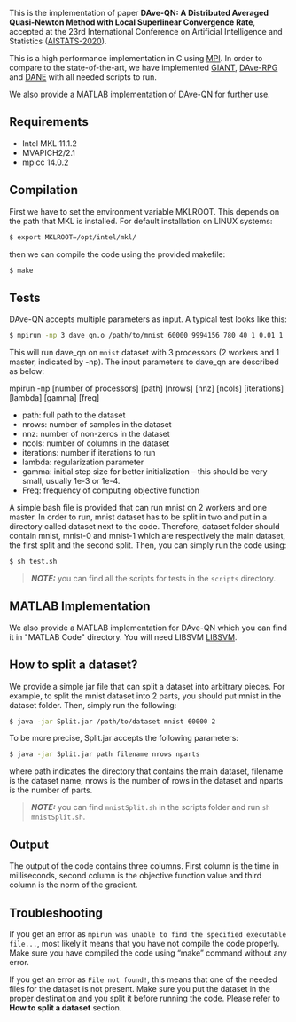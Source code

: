 This is the implementation of paper **DAve-QN: A Distributed Averaged Quasi-Newton Method with Local
Superlinear Convergence Rate**, accepted at the 23rd International Conference on
Artificial Intelligence and Statistics ([AISTATS-2020](https://www.aistats.org/ )). 

This is a high performance implementation in C using [MPI](https://mpitutorial.com/tutorials/). In order to compare to the state-of-the-art, we have implemented [GIANT](https://papers.nips.cc/paper/7501-giant-globally-improved-approximate-newton-method-for-distributed-optimization.pdf), [DAve-RPG](http://proceedings.mlr.press/v80/mishchenko18a/mishchenko18a.pdf) and [DANE](https://arxiv.org/pdf/1312.7853.pdf) with all needed scripts to run.  

We also provide a MATLAB implementation of DAve-QN for further use.

## Requirements

- Intel MKL 11.1.2
- MVAPICH2/2.1
- mpicc 14.0.2


## Compilation

First we have to set the environment variable MKLROOT. This depends on the path that MKL is installed. For default installation on LINUX systems: 

```sh
$ export MKLROOT=/opt/intel/mkl/
```

then we can compile the code using the provided makefile:
```sh
$ make
```


## Tests

DAve-QN accepts multiple parameters as input. A typical test looks like this:

```sh
$ mpirun -np 3 dave_qn.o /path/to/mnist 60000 9994156 780 40 1 0.01 1
```

This will run dave_qn on `mnist` dataset with 3 processors (2 workers and 1 master, indicated by -np). The input parameters to dave_qn are described as below:

mpirun -np [number of processors] [path] [nrows] [nnz] [ncols] [iterations] [lambda] [gamma] [freq]

- path: full path to the dataset
- nrows: number of samples in the dataset
- nnz: number of non-zeros in the dataset
- ncols: number of columns in the dataset
- iterations: number if iterations to run
- lambda: regularization parameter
- gamma: initial step size for better initialization – this should be very small, usually 1e-3 or 1e-4.  
- Freq: frequency of computing objective function

A simple bash file is provided that can run mnist on 2 workers and one master. In order to run, mnist dataset has to be split in two and put in a directory called dataset next to the code. Therefore,  dataset folder should contain mnist, mnist-0 and mnist-1 which are respectively the main dataset, the first split and the second split. Then, you can simply run the code using:

```sh
$ sh test.sh
```


> **_NOTE:_** you can find all the scripts for tests in the `scripts` directory.

## MATLAB Implementation
We also provide a MATLAB implementation for DAve-QN which you can find it in "MATLAB Code" directory. You will need LIBSVM [LIBSVM](https://www.csie.ntu.edu.tw/~cjlin/libsvm/ ""). 

## How to split a dataset?

We provide a simple jar file that can split a dataset into arbitrary pieces. For example, to split the mnist dataset into 2 parts, you should put mnist in the dataset folder. Then, simply run the following:

```sh
$ java -jar Split.jar /path/to/dataset mnist 60000 2
```

To be more precise, Split.jar accepts the following parameters:

```sh
$ java -jar Split.jar path filename nrows nparts 
```

where path indicates the directory that contains the main dataset, filename is the dataset name, nrows is the number of rows in the dataset and nparts is the number of parts.

> **_NOTE:_** you can find `mnistSplit.sh` in the scripts folder and run `sh mnistSplit.sh`.

## Output

The output of the code contains three columns. First column is the time in milliseconds, second column is the objective function value and third column is the norm of the gradient. 


## Troubleshooting

If you get an error as  `mpirun was unable to find the specified executable file...`, most likely it means that you have not compile the code properly. Make sure you have compiled the code using “make” command without any error.


If you get an error as `File not found!`, this means that one of the needed files for the dataset is not present. Make sure you put the dataset in the proper destination and you split it before running the code. Please refer to **How to split a dataset** section. 
